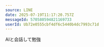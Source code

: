 ```yaml
---
source: LINE
date: 2025-07-19T11:17:20.757Z
messageId: 570580594821169733
userId: Ub72e0555cbf4df6c5440b4dc7993c71d
---
```


AIと会話して勉強